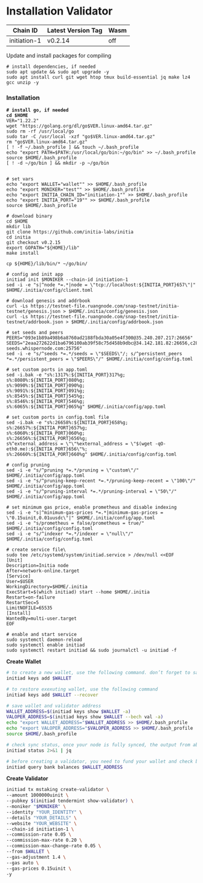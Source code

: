 # Installation Validator

| Chain ID     | Latest Version Tag	 | Wasm |
| ------------ | ------------------- | ---- |
| initiation-1 | v0.2.14             | off  |

Update and install packages for compiling

```
# install dependencies, if needed
sudo apt update && sudo apt upgrade -y
sudo apt install curl git wget htop tmux build-essential jq make lz4 gcc unzip -y
```

### Installation

<pre class="language-bash"><code class="lang-bash"><strong># install go, if needed
</strong><strong>cd $HOME
</strong>VER="1.22.2"
wget "https://golang.org/dl/go$VER.linux-amd64.tar.gz"
sudo rm -rf /usr/local/go
sudo tar -C /usr/local -xzf "go$VER.linux-amd64.tar.gz"
rm "go$VER.linux-amd64.tar.gz"
[ ! -f ~/.bash_profile ] &#x26;&#x26; touch ~/.bash_profile
echo "export PATH=$PATH:/usr/local/go/bin:~/go/bin" >> ~/.bash_profile
source $HOME/.bash_profile
[ ! -d ~/go/bin ] &#x26;&#x26; mkdir -p ~/go/bin


# set vars
echo "export WALLET="wallet"" >> $HOME/.bash_profile
echo "export MONIKER="test"" >> $HOME/.bash_profile
echo "export INITIA_CHAIN_ID="initiation-1"" >> $HOME/.bash_profile
echo "export INITIA_PORT="19"" >> $HOME/.bash_profile
source $HOME/.bash_profile

# download binary
cd $HOME
mkdir lib
git clone https://github.com/initia-labs/initia
cd initia
git checkout v0.2.15
export GOPATH="${HOME}/lib"
make install

cp ${HOME}/lib/bin/* ~/go/bin/

# config and init app
initiad init $MONIKER --chain-id initiation-1
sed -i -e "s|^node *=.*|node = \"tcp://localhost:${INITIA_PORT}657\"|" $HOME/.initia/config/client.toml

# download genesis and addrbook
curl -Ls https://testnet-file.ruangnode.com/snap-testnet/initia-testnet/genesis.json > $HOME/.initia/config/genesis.json
curl -Ls https://testnet-file.ruangnode.com/snap-testnet/initia-testnet/addrbook.json > $HOME/.initia/config/addrbook.json

# set seeds and peers
PEERS="093e1b89a498b6a8760ad2188fbda30a05e4f300@35.240.207.217:26656"
SEEDS="2eaa272622d1ba6796100ab39f58c75d458b9dbc@34.142.181.82:26656,c28827cb96c14c905b127b92065a3fb4cd77d7f6@testnet-seeds.whispernode.com:25756"
sed -i -e "s/^seeds *=.*/seeds = \"$SEEDS\"/; s/^persistent_peers *=.*/persistent_peers = \"$PEERS\"/" $HOME/.initia/config/config.toml

# set custom ports in app.toml
sed -i.bak -e "s%:1317%:${INITIA_PORT}317%g;
s%:8080%:${INITIA_PORT}080%g;
s%:9090%:${INITIA_PORT}090%g;
s%:9091%:${INITIA_PORT}091%g;
s%:8545%:${INITIA_PORT}545%g;
s%:8546%:${INITIA_PORT}546%g;
s%:6065%:${INITIA_PORT}065%g" $HOME/.initia/config/app.toml

# set custom ports in config.toml file
sed -i.bak -e "s%:26658%:${INITIA_PORT}658%g;
s%:26657%:${INITIA_PORT}657%g;
s%:6060%:${INITIA_PORT}060%g;
s%:26656%:${INITIA_PORT}656%g;
s%^external_address = \"\"%external_address = \"$(wget -qO- eth0.me):${INITIA_PORT}656\"%;
s%:26660%:${INITIA_PORT}660%g" $HOME/.initia/config/config.toml

# config pruning
sed -i -e "s/^pruning *=.*/pruning = \"custom\"/" $HOME/.initia/config/app.toml
sed -i -e "s/^pruning-keep-recent *=.*/pruning-keep-recent = \"100\"/" $HOME/.initia/config/app.toml
sed -i -e "s/^pruning-interval *=.*/pruning-interval = \"50\"/" $HOME/.initia/config/app.toml

# set minimum gas price, enable prometheus and disable indexing
sed -i -e "s|^minimum-gas-prices *=.*|minimum-gas-prices = \"0.15uinit,0.01uusdc\"|" $HOME/.initia/config/app.toml
sed -i -e "s/prometheus = false/prometheus = true/" $HOME/.initia/config/config.toml
sed -i -e "s/^indexer *=.*/indexer = \"null\"/" $HOME/.initia/config/config.toml

# create service file\
sudo tee /etc/systemd/system/initiad.service > /dev/null &#x3C;&#x3C;EOF
[Unit]
Description=Initia node
After=network-online.target
[Service]
User=$USER
WorkingDirectory=$HOME/.initia
ExecStart=$(which initiad) start --home $HOME/.initia
Restart=on-failure
RestartSec=5
LimitNOFILE=65535
[Install]
WantedBy=multi-user.target
EOF

# enable and start service
sudo systemctl daemon-reload
sudo systemctl enable initiad
sudo systemctl restart initiad &#x26;&#x26; sudo journalctl -u initiad -f
</code></pre>

**Create Wallet**

```bash
# to create a new wallet, use the following command. don’t forget to save the mnemonic
initiad keys add $WALLET

# to restore exexuting wallet, use the following command
initiad keys add $WALLET --recover

# save wallet and validator address
WALLET_ADDRESS=$(initiad keys show $WALLET -a)
VALOPER_ADDRESS=$(initiad keys show $WALLET --bech val -a)
echo "export WALLET_ADDRESS="$WALLET_ADDRESS >> $HOME/.bash_profile
echo "export VALOPER_ADDRESS="$VALOPER_ADDRESS >> $HOME/.bash_profile
source $HOME/.bash_profile

# check sync status, once your node is fully synced, the output from above will print "false"
initiad status 2>&1 | jq 

# before creating a validator, you need to fund your wallet and check balance
initiad query bank balances $WALLET_ADDRESS 
```

**Create Validator**

```bash
initiad tx mstaking create-validator \
--amount 1000000uinit \
--pubkey $(initiad tendermint show-validator) \
--moniker "$MONIKER" \
--identity "YOUR_IDENTITY" \
--details "YOUR_DETAILS" \
--website "YOUR_WEBSITE" \
--chain-id initiation-1 \
--commission-rate 0.05 \
--commission-max-rate 0.20 \
--commission-max-change-rate 0.05 \
--from $WALLET \
--gas-adjustment 1.4 \
--gas auto \
--gas-prices 0.15uinit \
-y
```

